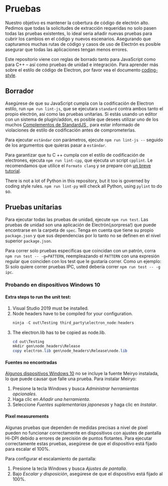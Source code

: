 # Pruebas

Nuestro objetivo es mantener la cobertura de código de electrón alto. Pedimos que todas la solicitudes de extracción requeridas no solo pasen todas las pruebas existentes, lo ideal seria añadir nuevas pruebas para cubrir los cambios en el código y nuevos escenarios. Asegurando que capturamos muchas rutas de código y casos de uso de Electrón es posible asegurar que todas las aplicaciones tengan menos errores.

Este repositorio viene con reglas de borrado tanto para JavaScript como para C++ – así como pruebas de unidad e integración. Para aprender más sobre el estilo de código de Electron, por favor vea el documento [coding-style](coding-style.md).

## Borrador

Asegúrese de que su JavaScript cumpla con la codificación de Electron estilo, run `npm run lint-js`, que se ejecutara `standard` contra ambos tanto el propio electrón, así como las pruebas unitarias. Si estás usando un editor con un sistema de plugin/addon, es posible que desees utilizar uno de los muchos [ Complementos de StandardJS ][standard-addons], para estar informado de violaciones de estilo de codificación antes de comprometerlas.

Para ejecutar `estándar` con parámetros, ejecute `npm run lint-js --` seguido de los argumentos que quieras pasar a `estándar`.

Para garantizar que tu C ++ cumpla con el estilo de codificación de electrones, ejecuta `npm run lint-cpp`, que ejecuta un script `cpplint`. Le recomendamos que utilice el `Formato clang` y se prepare con [un breve tutorial](clang-format.md).

There is not a lot of Python in this repository, but it too is governed by coding style rules. `npm run lint-py` will check all Python, using `pylint` to do so.

## Pruebas unitarias

Para ejecutar todas las pruebas de unidad, ejecute `npm run test`. Las pruebas de unidad son una aplicación de Electrón(¡sorpresa!) que puede encontrarse en la carpeta de `spec`. Tenga en cuenta que tiene su propio `package.json` y que sus dependencias por lo tanto no se definen en el nivel superior `package.json`.

Para correr solo pruebas especificas que coincidan con un patrón, corra `npm run test -- -g=PATTERN`, reempleazando el `PATTERN` con una expresión regular que coinciden con los test que le gustaría correr. Como un ejemplo: Si solo quiere correr pruebas IPC, usted debería correr `npm run test -- -g ipc`.

### Probando en dispositivos Windows 10

#### Extra steps to run the unit test:

1. Visual Studio 2019 must be installed.
2. Node headers have to be compiled for your configuration.
   ```powershell
   ninja -C out\Testing third_party\electron_node:headers
   ```
3. The electron.lib has to be copied as node.lib.
   ```powershell
   cd out\Testing
   mkdir gen\node_headers\Release
   copy electron.lib gen\node_headers\Release\node.lib
   ```

#### Fuentes no encontradas

[Algunos dispositivos Windows 10](https://docs.microsoft.com/en-us/typography/fonts/windows_10_font_list) no se incluye la fuente Meiryo instalada, lo que puede causar que falle una prueba. Para instalar Meiryo:
1. Presione la tecla Windows y busca _Administrar herramientas opcionales_.
2. Haga clic en _Añadir una herramienta_.
3. Seleccione _Fuentes suplementarias japonesas_ y haga clic en _Instalar_.

#### Pixel measurements

Algunas pruebas que dependen de medidas precisas a nivel de píxel pueden no funcionar correctamente en dispositivos con ajustes de pantalla Hi-DPI debido a errores de precisión de puntos flotantes. Para ejecutar correctamente estas pruebas, asegúrese de que el dispositivo está fijado para escalar el 100%.

Para configurar el escalamiento de pantalla:
1. Presione la tecla Windows y busca _Ajustes de pantalla_.
2. Bajo _Escalar y disposición_, asegúrese de que el dispositivo está fijado al 100%.

[standard-addons]: https://standardjs.com/#are-there-text-editor-plugins
